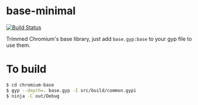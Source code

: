 # base-minimal

[![Build Status](https://travis-ci.org/zhchbin/chromium-base.svg?branch=master)](https://travis-ci.org/zhchbin/chromium-base)

Trimmed Chromium's base library, just add `base.gyp:base` to your gyp file to use them.

# To build

```bash
$ cd chromium-base
$ gyp --depth=. base.gyp -I src/build/common.gypi
$ ninja -C out/Debug
```
